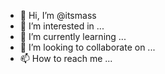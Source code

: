 - 👋 Hi, I’m @itsmass
- 👀 I’m interested in ...
- 🌱 I’m currently learning ...
- 💞️ I’m looking to collaborate on ...
- 📫 How to reach me ...

<!---
itsmass/itsmass is a ✨ special ✨ repository because its `README.md` (this file) appears on your GitHub profile.
You can click the Preview link to take a look at your changes.
--->
